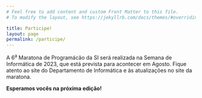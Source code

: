 ```yaml
---
# Feel free to add content and custom Front Matter to this file.
# To modify the layout, see https://jekyllrb.com/docs/themes/#overriding-theme-defaults

title: Participe!
layout: page
permalink: /participe/
---
```


A 6<sup>a</sup> Maratona de Programácão da SI será realizada na Semana de Informática de 2023, que está prevista para acontecer em Agosto. Fique atento ao site do Departamento de Informática e às atualizações no site da maratona. 

**Esperamos vocês na próxima edição!**